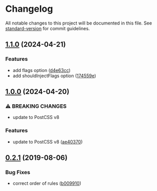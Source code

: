 # Changelog

All notable changes to this project will be documented in this file. See [standard-version](https://github.com/conventional-changelog/standard-version) for commit guidelines.

## [1.1.0](https://github.com/ambar/postcss-theme-colors/compare/v1.0.0...v1.1.0) (2024-04-21)


### Features

* add flags option ([d4e63cc](https://github.com/ambar/postcss-theme-colors/commit/d4e63cc0e225f31de0d0783cea52179f2f9235ee))
* add shouldInjectFlags option ([174559e](https://github.com/ambar/postcss-theme-colors/commit/174559e643f999f35f66c43e45ddf8a4ba101255))

## [1.0.0](https://github.com/ambar/postcss-theme-colors/compare/v0.2.0...v1.0.0) (2024-04-20)


### ⚠ BREAKING CHANGES

* update to PostCSS v8

### Features

* update to PostCSS v8 ([ae40370](https://github.com/ambar/postcss-theme-colors/commit/ae40370dbdc7fafeb140dc10a5fcbd0815f7fbfa))



## [0.2.1](https://github.com/ambar/postcss-theme-colors/compare/v0.2.0...v0.2.1) (2019-08-06)


### Bug Fixes

* correct order of rules ([b009910](https://github.com/ambar/postcss-theme-colors/commit/b009910))
